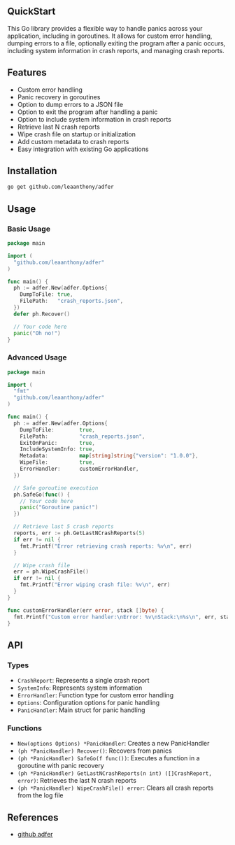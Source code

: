 ## QuickStart

This Go library provides a flexible way to handle panics across your application, including in goroutines.
It allows for custom error handling, dumping errors to a file, optionally exiting the program after a panic occurs,
including system information in crash reports, and managing crash reports.

## Features

- Custom error handling
- Panic recovery in goroutines
- Option to dump errors to a JSON file
- Option to exit the program after handling a panic
- Option to include system information in crash reports
- Retrieve last N crash reports
- Wipe crash file on startup or initialization
- Add custom metadata to crash reports
- Easy integration with existing Go applications

## Installation

```bash
go get github.com/leaanthony/adfer
```

## Usage

### Basic Usage

```go
package main

import (
  "github.com/leaanthony/adfer"
)

func main() {
  ph := adfer.New(adfer.Options{
    DumpToFile: true,
    FilePath:   "crash_reports.json",
  })
  defer ph.Recover()

  // Your code here
  panic("Oh no!")
}
```

### Advanced Usage

```go
package main

import (
  "fmt"
  "github.com/leaanthony/adfer"
)

func main() {
  ph := adfer.New(adfer.Options{
    DumpToFile:        true,
    FilePath:          "crash_reports.json",
    ExitOnPanic:       true,
    IncludeSystemInfo: true,
    Metadata:          map[string]string{"version": "1.0.0"},
    WipeFile:          true,
    ErrorHandler:      customErrorHandler,
  })

  // Safe goroutine execution
  ph.SafeGo(func() {
    // Your code here
    panic("Goroutine panic!")
  })

  // Retrieve last 5 crash reports
  reports, err := ph.GetLastNCrashReports(5)
  if err != nil {
    fmt.Printf("Error retrieving crash reports: %v\n", err)
  }

  // Wipe crash file
  err = ph.WipeCrashFile()
  if err != nil {
    fmt.Printf("Error wiping crash file: %v\n", err)
  }
}

func customErrorHandler(err error, stack []byte) {
  fmt.Printf("Custom error handler:\nError: %v\nStack:\n%s\n", err, stack)
}
```

## API

### Types

- `CrashReport`: Represents a single crash report
- `SystemInfo`: Represents system information
- `ErrorHandler`: Function type for custom error handling
- `Options`: Configuration options for panic handling
- `PanicHandler`: Main struct for panic handling

### Functions

- `New(options Options) *PanicHandler`: Creates a new PanicHandler
- `(ph *PanicHandler) Recover()`: Recovers from panics
- `(ph *PanicHandler) SafeGo(f func())`: Executes a function in a goroutine with panic recovery
- `(ph *PanicHandler) GetLastNCrashReports(n int) ([]CrashReport, error)`: Retrieves the last N crash reports
- `(ph *PanicHandler) WipeCrashFile() error`: Clears all crash reports from the log file
 
## References

- [github adfer](https://github.com/leaanthony/adfer)